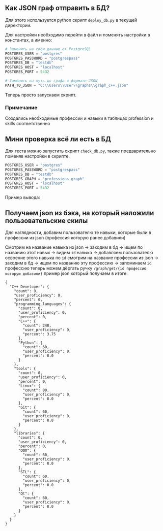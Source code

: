 ## Как JSON граф отправить в БД?
Для этого используется python скрипт `deploy_db.py` в текущей директории.

Для настройки необходимо перейти в файл и поменять настройки в константах, 
а именно:
```python
# Заменить на свои данные от PostgreSQL
POSTGRES_USER = "postgres"
POSTGRES_PASSWORD = "postgrespass"
POSTGRES_DB = "testdb"
POSTGRES_HOST = "localhost"
POSTGRES_PORT = 5432

# Заменить на путь до графа в формате JSON
PATH_TO_JSON = "C:\\Users\\User\\graphs\\graph_c++.json"
```

Теперь просто запускаем скрипт.

### Примечание
Создались необходимые профессии и навыки в таблицах profession и skills соответственно

## Мини проверка всё ли есть в БД
Для теста можно запустить скрипт `check_db.py`, также предварительно поменяв настройки в скрипте.
```python
POSTGRES_USER = "postgres"
POSTGRES_PASSWORD = "postgrespass"
POSTGRES_DB = "testdb"
POSTGRES_GRAPH = "professions_graph"
POSTGRES_HOST = "localhost"
POSTGRES_PORT = 5432
```

Пример вывода:



## Получаем json из бэка, на который наложили пользовательские скилы
Для наглядности, добавим пользователю те навыки, которые были в профессии из json (профессия которую ранее добавили)


Смотрим на название навыка из json -> заходим в бд -> ищем по названию этот навык -> видим `id` навыка -> добавляем пользователю освоение этого навыка по `id`
смотрим на название профессии из json -> заходим в бд -> ищем по названию эту профессию -> запоминаем `id` профессию 
теперь можем дёргать ручку `/graph/get/{id профессию которую добавили}`
пример json который получаем в итоге:
```
{
  "C++ Developer": {
    "count": 0,
    "user_proficiency": 0,
    "percent": 0,
    "programming_languages": {
      "count": 0,
      "user_proficiency": 0,
      "percent": 0,
      "C++": {
        "count": 240,
        "user_proficiency": 9,
        "percent": 3.75
      },
      "Python": {
        "count": 60,
        "user_proficiency": 0,
        "percent": 0.0
      }
    },
    "tools": {
      "count": 0,
      "user_proficiency": 0,
      "percent": 0,
      "Linux": {
        "count": 80,
        "user_proficiency": 0,
        "percent": 0.0
      },
      "Git": {
        "count": 60,
        "user_proficiency": 0,
        "percent": 0.0
      }
    },
    "libraries": {
      "count": 0,
      "user_proficiency": 0,
      "percent": 0,
      "ООП": {
        "count": 60,
        "user_proficiency": 0,
        "percent": 0.0
      },
      "STL": {
        "count": 60,
        "user_proficiency": 0,
        "percent": 0.0
      },
      "Qt": {
        "count": 60,
        "user_proficiency": 0,
        "percent": 0.0
      }
    }
  }
}

```
